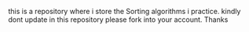 this is a repository where i store the Sorting algorithms i practice.
kindly dont update in this repository please fork into your account. Thanks

